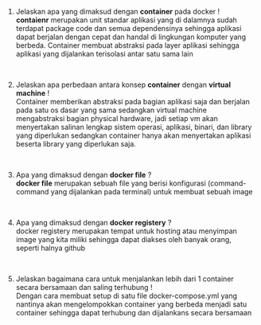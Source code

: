 1. Jelaskan apa yang dimaksud dengan **container** pada docker ! <br>
**contaienr** merupakan unit standar aplikasi yang di dalamnya sudah terdapat package code dan semua dependensinya sehingga aplikasi dapat berjalan dengan cepat dan handal di lingkungan komputer yang berbeda. Container membuat abstraksi pada layer aplikasi sehingga aplikasi yang dijalankan terisolasi antar satu sama lain

<br>

2. Jelaskan apa perbedaan antara konsep **container** dengan **virtual machine** ! <br>
Container memberikan abstraksi pada bagian aplikasi saja dan berjalan pada satu os dasar yang sama sedangkan virtual machine mengabstraksi bagian physical hardware, jadi setiap vm akan menyertakan salinan lengkap sistem operasi, aplikasi, binari, dan library yang diperlukan sedangkan container hanya akan menyertakan aplikasi beserta library yang diperlukan saja.

<br>

3. Apa yang dimaksud dengan **docker file** ? <br>
**docker file** merupakan sebuah file yang berisi konfigurasi (command-command yang dijalankan pada terminal) untuk membuat sebuah image

<br>

4. Apa yang dimaksud dengan **docker registery** ? <br>
docker registery merupakan tempat untuk hosting atau menyimpan image yang kita miliki sehingga dapat diakses oleh banyak orang, seperti halnya github

<br>

5. Jelaskan bagaimana cara untuk menjalankan lebih dari 1 container secara bersamaan dan saling terhubung ! <br>
Dengan cara membuat setup di satu file docker-compose.yml yang nantinya akan mengelompokkan container yang berbeda menjadi satu container sehingga dapat terhubung dan dijalankans secara bersamaan